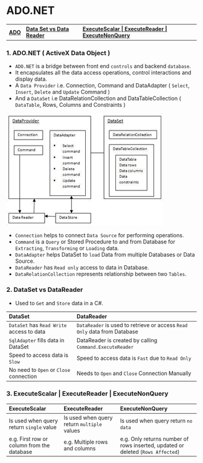# ADO.NET 

<table>
   <tr>      
      <th align=left><a href='#ado'>ADO</a></th>
      <th align=left><a href='#set'>Data Set vs Data Reader</a></th>   
      <th align=left><a href='#execute'>ExecuteScalar | ExecuteReader | ExecuteNonQuery</a></th>               
   </tr>
</table>
  

<h3 name='ado'>1. ADO.NET ( ActiveX Data Object )</h3>

- `ADO.NET` is a bridge between front end `controls` and backend `database`.
- It encapsulates all the data access operations, control interactions and display data.
- A `Data Provider` i.e. Connection, Command and DataAdapter ( `Select`, `Insert`, `Delete` and `Update` Command )
- And a `DataSet` i.e DataRelationCollection and DataTableCollection ( `DataTable`, Rows, Columns and Constraints )

<p><img src='Image/ADO.NET Objects.jpg'></p>

- `Connection` helps to connect `Data Source` for performing operations.
- `Command` is a `Query` or Stored Procedure to and from Database for `Extracting`, `Transforming` or `Loading` data.
- `DataAdapter` helps DataSet to `load` Data from multiple Databases or Data Source.
- `DataReader` has `Read only` access to data in Database.
- `DataRelationCollection` represents relationship between two `Tables`.

<h3 name='set'>2. DataSet vs DataReader</h3>

- Used to `Get` and `Store` data in a C#.

DataSet |  DataReader 
:--- | :---
`DataSet` has `Read Write` access to data | `DataReader` is used to retrieve or access `Read Only` data from Database
`SqlAdapter` fills data in DataSet | DataReader is created by calling `Command.ExecuteReader`
Speed to access data is `Slow` | Speed to access data is `Fast` due to `Read Only`
No need to `Open` or `Close` connection | Needs to `Open` and `Close` Connection Manually

<h3 name='execute'>3. ExecuteScalar | ExecuteReader | ExecuteNonQuery</h3>

ExecuteScalar | ExecuteReader | ExecuteNonQuery
:--- | :--- | :---
Is used when query return `single` value | Is used when query return `multiple` values | Is used when query return `no data`
e.g. First row or column from the database | e.g. Multiple rows and columns | e.g. Only returns number of rows inserted, updated or deleted (`Rows Affected`)
